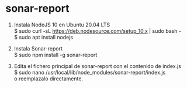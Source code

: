 # sonar-report


1. Instala NodeJS 10 en Ubuntu 20.04 LTS  
  $ sudo curl -sL https://deb.nodesource.com/setup_10.x | sudo bash -  
  $ sudo apt install nodejs

2. Instala Sonar-report  
  $ sudo npm install -g sonar-report  

3. Edita el fichero principal de sonar-report con el contenido de index.js  
  $ sudo nano /usr/local/lib/node_modules/sonar-report/index.js  
o reemplazalo directamente.  

